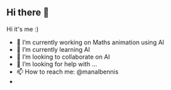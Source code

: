 ## Hi there 👋

Hi it's me :)

- 🔭 I’m currently working on Maths animation using AI
- 🌱 I’m currently learning AI
- 👯 I’m looking to collaborate on AI
- 🤔 I’m looking for help with ...
- 📫 How to reach me: @manalbennis
- 
